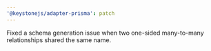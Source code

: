 ```yaml
---
'@keystonejs/adapter-prisma': patch
---
```


Fixed a schema generation issue when two one-sided many-to-many relationships shared the same name.
